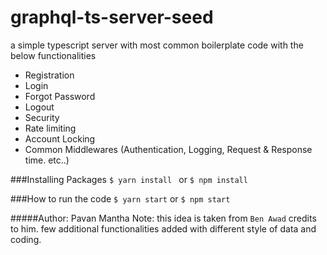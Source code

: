 # graphql-ts-server-seed
a simple typescript server with most common boilerplate code with the below functionalities

- Registration
- Login
- Forgot Password
- Logout
- Security
- Rate limiting
- Account Locking
- Common Middlewares (Authentication, Logging, Request & Response time. etc..)

###Installing Packages
`
$ yarn install 
`
or
`$ npm install`

###How to run the code
`$ yarn start` or `$ npm start`

#####Author: Pavan Mantha
Note: this idea is taken from `Ben Awad` credits to him. few additional functionalities added with different style of data and coding.
